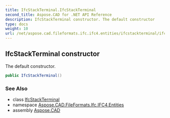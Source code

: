 ```yaml
---
title: IfcStackTerminal.IfcStackTerminal
second_title: Aspose.CAD for .NET API Reference
description: IfcStackTerminal constructor. The default constructor
type: docs
weight: 10
url: /net/aspose.cad.fileformats.ifc.ifc4.entities/ifcstackterminal/ifcstackterminal/
---
```

## IfcStackTerminal constructor

The default constructor.

```csharp
public IfcStackTerminal()
```

### See Also

* class [IfcStackTerminal](../)
* namespace [Aspose.CAD.FileFormats.Ifc.IFC4.Entities](../../ifcstackterminal/)
* assembly [Aspose.CAD](../../../)



